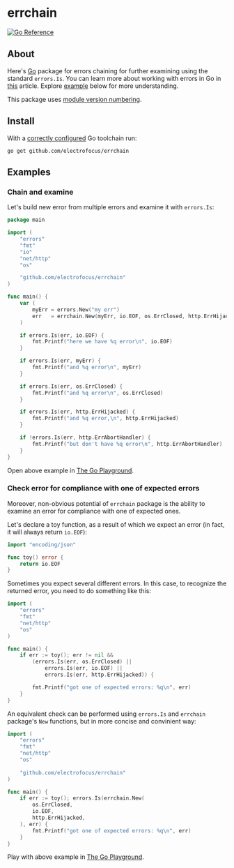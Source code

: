 # errchain

[![Go Reference](https://pkg.go.dev/badge/github.com/electrofocus/errchain.svg)](https://pkg.go.dev/github.com/electrofocus/errchain)

## About

Here's [Go](https://go.dev) package for errors chaining for further examining using the standard `errors.Is`. You can learn more about working with errors in Go in [this](https://go.dev/blog/go1.13-errors) article. Explore [example](#examples) below for more understanding.

This package uses [module version numbering](https://go.dev/doc/modules/version-numbers).


## Install
With a [correctly configured](https://golang.org/doc/install#testing) Go toolchain run:

```
go get github.com/electrofocus/errchain
```

## Examples

### Chain and examine
Let's build new error from multiple errors and examine it with `errors.Is`:

```go
package main

import (
	"errors"
	"fmt"
	"io"
	"net/http"
	"os"

	"github.com/electrofocus/errchain"
)

func main() {
	var (
		myErr = errors.New("my err")
		err   = errchain.New(myErr, io.EOF, os.ErrClosed, http.ErrHijacked)
	)

	if errors.Is(err, io.EOF) {
		fmt.Printf("here we have %q error\n", io.EOF)
	}

	if errors.Is(err, myErr) {
		fmt.Printf("and %q error\n", myErr)
	}

	if errors.Is(err, os.ErrClosed) {
		fmt.Printf("and %q error\n", os.ErrClosed)
	}

	if errors.Is(err, http.ErrHijacked) {
		fmt.Printf("and %q error,\n", http.ErrHijacked)
	}

	if !errors.Is(err, http.ErrAbortHandler) {
		fmt.Printf("but don't have %q error\n", http.ErrAbortHandler)
	}
}
```

Open above example in [The Go Playground](https://go.dev/play/p/yfPyoY_yVPi).

### Check error for compliance with one of expected errors
Moreover, non-obvious potential of `errchain` package is the ability to examine an error for compliance with one of expected ones.

Let's declare a toy function, as a result of which we expect an error (in fact, it will always return `io.EOF`):
```go
import "encoding/json"

func toy() error {
	return io.EOF
}
```

Sometimes you expect several different errors. In this case, to recognize the returned error, you need to do something like this:
```go
import (
	"errors"
	"fmt"
	"net/http"
	"os"
)

func main() {
	if err := toy(); err != nil &&
		(errors.Is(err, os.ErrClosed) ||
			errors.Is(err, io.EOF) ||
			errors.Is(err, http.ErrHijacked)) {

		fmt.Printf("got one of expected errors: %q\n", err)
	}
}
```

An equivalent check can be performed using `errors.Is` and `errchain` package's `New` functions, but in more concise and convinient way:
```go
import (
	"errors"
	"fmt"
	"net/http"
	"os"
	
	"github.com/electrofocus/errchain"
)

func main() {
	if err := toy(); errors.Is(errchain.New(
		os.ErrClosed,
		io.EOF,
		http.ErrHijacked,
	), err) {
		fmt.Printf("got one of expected errors: %q\n", err)
	}
}
```

Play with above example in [The Go Playground](https://go.dev/play/p/LwaRS9gB1Bn).
